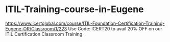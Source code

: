 # ITIL-Training-course-in-Eugene
https://www.icertglobal.com/course/ITIL-Foundation-Certification-Training-Eugene-OR/Classroom/1/223        Use Code: ICERT20 to avail 20% OFF on our ITIL Certification Classroom Training.  
